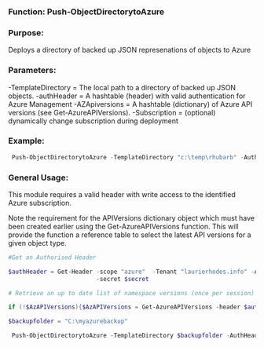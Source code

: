 ### Function:  Push-ObjectDirectorytoAzure

### Purpose:

Deploys a directory of backed up JSON represenations of objects to Azure

### Parameters:

-TemplateDirectory = The local path to a directory of backed up JSON objects.
-authHeader        = A hashtable (header) with valid authentication for Azure Management
-AZApiversions     = A hashtable (dictionary) of Azure API versions (see Get-AzureAPIVersions).
-Subscription      = (optional) dynamically change subscription during deployment

### Example:

```powershell
 Push-ObjectDirectorytoAzure -TemplateDirectory "c:\temp\rhubarb" -AuthHeader $authHeader -Apiversions $AzAPIVersions -azobject $azobject
```

### General Usage:

This module requires a valid header with write access to the identified Azure subscription.  

Note the requirement for the APIVersions dictionary object which must have been created earlier using the Get-AzureAPIVersions function.  This will provide the function a reference table to select the latest API versions for a given object type.  

```powershell
#Get an Authorised Header

$authHeader = Get-Header -scope "azure"  -Tenant "laurierhodes.info" -AppId "XXXXXXXXXXXXXXXXXXXXXXXXXXXXXXXXXXX" `
                         -secret $secret

# Retrieve an up to date list of namespace versions (once per session)

if (!$AzAPIVersions){$AzAPIVersions = Get-AzureAPIVersions -header $authHeader -SubscriptionID "XXXXXXXXXXXXXXXXXXXXXXXXXXXX"}

$backupfolder = "C:\myazurebackup" 

 Push-ObjectDirectorytoAzure -TemplateDirectory $backupfolder -AuthHeader $authHeader -Apiversions $AzAPIVersions -azobject $azobject
```
